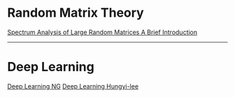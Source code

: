 # Random Matrix Theory

[Spectrum Analysis of Large Random Matrices A Brief Introduction](https://drive.google.com/open?id=1DHRxdn4UxI4v0iXFOT3ESNiFen0R3vvJ)

----
# Deep Learning

[Deep Learning NG](https://drive.google.com/open?id=1LGxHExf5hgkvWFJ9r8kG2_PIeQLprrnx)
[Deep Learning Hungyi-lee](https://drive.google.com/open?id=14P_OTCGCLjhk_8uq5edJnC6OVtXzTWTM)
